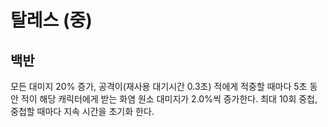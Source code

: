 # 탈레스 (중)

## 백반

모든 대미지 20% 증가, 공격이(재사용 대기시간 0.3초) 적에게 적중할 때마다 5초 동안 적이 해당 캐릭터에게 받는 화염 원소 대미지가 2.0%씩 증가한다. 최대 10회 중첩, 중첩할 때마다 지속 시간을 초기화 한다.
